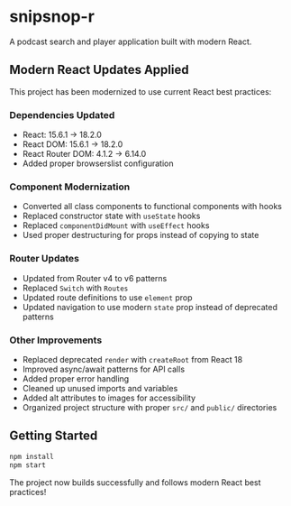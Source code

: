 # snipsnop-r

A podcast search and player application built with modern React.

## Modern React Updates Applied

This project has been modernized to use current React best practices:

### Dependencies Updated
- React: 15.6.1 → 18.2.0
- React DOM: 15.6.1 → 18.2.0  
- React Router DOM: 4.1.2 → 6.14.0
- Added proper browserslist configuration

### Component Modernization
- Converted all class components to functional components with hooks
- Replaced constructor state with `useState` hooks
- Replaced `componentDidMount` with `useEffect` hooks
- Used proper destructuring for props instead of copying to state

### Router Updates
- Updated from Router v4 to v6 patterns
- Replaced `Switch` with `Routes`
- Updated route definitions to use `element` prop
- Updated navigation to use modern `state` prop instead of deprecated patterns

### Other Improvements
- Replaced deprecated `render` with `createRoot` from React 18
- Improved async/await patterns for API calls
- Added proper error handling
- Cleaned up unused imports and variables
- Added alt attributes to images for accessibility
- Organized project structure with proper `src/` and `public/` directories

## Getting Started

```bash
npm install
npm start
```

The project now builds successfully and follows modern React best practices!
